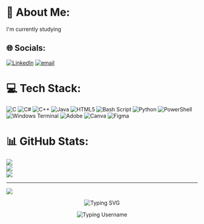 # 💫 About Me:
I'm currently studying<br>


## 🌐 Socials:
[![LinkedIn](https://img.shields.io/badge/LinkedIn-%230077B5.svg?logo=linkedin&logoColor=white)](https://linkedin.com/in/www.linkedin.com/in/mebin-abraham-eapen-a20551329) [![email](https://img.shields.io/badge/Email-D14836?logo=gmail&logoColor=white)](mailto:mebinabrahameapen2028@cs.ajce.in) 

# 💻 Tech Stack:
![C](https://img.shields.io/badge/c-%2300599C.svg?style=for-the-badge&logo=c&logoColor=white) ![C#](https://img.shields.io/badge/c%23-%23239120.svg?style=for-the-badge&logo=csharp&logoColor=white) ![C++](https://img.shields.io/badge/c++-%2300599C.svg?style=for-the-badge&logo=c%2B%2B&logoColor=white) ![Java](https://img.shields.io/badge/java-%23ED8B00.svg?style=for-the-badge&logo=openjdk&logoColor=white) ![HTML5](https://img.shields.io/badge/html5-%23E34F26.svg?style=for-the-badge&logo=html5&logoColor=white) ![Bash Script](https://img.shields.io/badge/bash_script-%23121011.svg?style=for-the-badge&logo=gnu-bash&logoColor=white) ![Python](https://img.shields.io/badge/python-3670A0?style=for-the-badge&logo=python&logoColor=ffdd54) ![PowerShell](https://img.shields.io/badge/PowerShell-%235391FE.svg?style=for-the-badge&logo=powershell&logoColor=white) ![Windows Terminal](https://img.shields.io/badge/Windows%20Terminal-%234D4D4D.svg?style=for-the-badge&logo=windows-terminal&logoColor=white) ![Adobe](https://img.shields.io/badge/adobe-%23FF0000.svg?style=for-the-badge&logo=adobe&logoColor=white) ![Canva](https://img.shields.io/badge/Canva-%2300C4CC.svg?style=for-the-badge&logo=Canva&logoColor=white) ![Figma](https://img.shields.io/badge/figma-%23F24E1E.svg?style=for-the-badge&logo=figma&logoColor=white)
# 📊 GitHub Stats:
![](https://github-readme-stats.vercel.app/api?username=Mebin-7711&theme=dark&hide_border=false&include_all_commits=false&count_private=false)<br/>
![](https://github-readme-streak-stats.herokuapp.com/?user=Mebin-7711&theme=dark&hide_border=false)<br/>
![](https://github-readme-stats.vercel.app/api/top-langs/?username=Mebin-7711&theme=dark&hide_border=false&include_all_commits=false&count_private=false&layout=compact)

---
[![](https://visitcount.itsvg.in/api?id=Mebin-7711&icon=0&color=0)](https://visitcount.itsvg.in)
<p align="center">
  <img src="https://readme-typing-svg.demolab.com?font=Fira+Code&size=24&pause=1000&color=F75C7E&width=650&lines=🚀+Welcome+to+My+GitHub+Profile!;🔥+I+love+AI+and+Coding!;💻+Let's+Create+Awesome+Projects!" alt="Typing SVG" />
</p>
<p align="center">
  <img src="https://readme-typing-svg.demolab.com?font=Fira+Code&size=28&pause=1000&color=F75C7E&width=500&lines=Mebin-Abraham-Eapen" alt="Typing Username" />
</p>



<!-- Proudly created with GPRM ( https://gprm.itsvg.in ) -->
